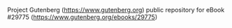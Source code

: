 Project Gutenberg (https://www.gutenberg.org) public repository for eBook #29775 (https://www.gutenberg.org/ebooks/29775)
